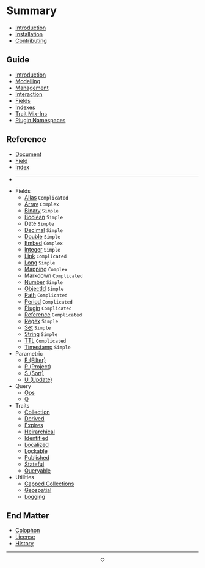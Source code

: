 # Summary

* [Introduction](README.md)
* [Installation](installation.md)
* [Contributing](contributing.md)

## Guide

* [Introduction](guide.md#introduction)
* [Modelling](guide.md#document-modelling)
* [Management](guide.md#collection-management)
* [Interaction](guide.md#document-interaction)
* [Fields](guide.md#fields)
* [Indexes](guide.md#indexes)
* [Trait Mix-Ins](guide.md#trait-mix-ins)
* [Plugin Namespaces](guide.md#plugin-namespaces)

## Reference

* [Document](reference/document.md)
* [Field](reference/field/README.md)
* [Index](reference/index.md)
* ---
* Fields
  * [Alias](reference/field/alias.md) `Complicated`
  * [Array](reference/field/array.md) `Complex`
  * [Binary](reference/field/binary.md) `Simple`
  * [Boolean](reference/field/boolean.md) `Simple`
  * [Date](reference/field/date.md) `Simple`
  * [Decimal](reference/field/decimal.md) `Simple`
  * [Double](reference/field/double.md) `Simple`
  * [Embed](reference/field/embed.md) `Complex`
  * [Integer](reference/field/integer.md) `Simple`
  * [Link](reference/field/link.md) `Complicated`
  * [Long](reference/field/long.md) `Simple`
  * [Mapping](reference/field/mapping.md) `Complex`
  * [Markdown](reference/field/markdown.md) `Complicated`
  * [Number](reference/field/number.md) `Simple`
  * [ObjectId](reference/field/objectid.md) `Simple`
  * [Path](reference/field/path.md) `Complicated`
  * [Period](reference/field/period.md) `Complicated`
  * [Plugin](reference/field/plugin.md) `Complicated`
  * [Reference](reference/field/reference.md) `Complicated`
  * [Regex](reference/field/regex.md) `Simple`
  * [Set](reference/field/set.md) `Simple`
  * [String](reference/field/string.md) `Simple`
  * [TTL](reference/field/ttl.md) `Complicated`
  * [Timestamp](reference/field/timestamp.md) `Simple`
* Parametric
  * [F \(Filter\)](reference/parametric.md#filtering)
  * [P \(Project\)](reference/parametric.md#projection)
  * [S \(Sort\)](reference/parametric.md#sorting)
  * [U \(Update\)](reference/parametric.md#updates)
* Query
  * [Ops](reference/query/ops.md)
  * [Q](reference/query/q.md)
* Traits
  * [Collection](reference/trait/collection.md)
  * [Derived](reference/trait/derived.md)
  * [Expires](reference/trait/expires.md)
  * [Heirarchical](reference/trait/heirarchical.md)
  * [Identified](reference/trait/identified.md)
  * [Localized](reference/trait/localized.md)
  * [Lockable](reference/trait/lockable.md)
  * [Published](reference/trait/published.md)
  * [Stateful](reference/trait/stateful.md)
  * [Queryable](reference/trait/queryable.md)
* Utilities
  * [Capped Collections](reference/capped.md)
  * [Geospatial](reference/geospatial.md)
  * [Logging](reference/logging.md)

## End Matter

* [Colophon](colophon.md)
* [License](license.md)
* [History](history.md)

---

<p style="text-align: center;"><small>♡</small></p>
